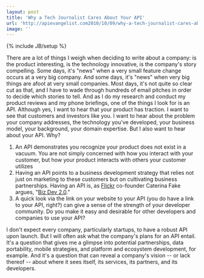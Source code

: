 ```yaml
---
layout: post
title: 'Why a Tech Journalist Cares About Your API'
url: 'http://apievangelist.com2010/10/09/why-a-tech-journalist-cares-about-your-api/'
image: ''
---
```

{% include JB/setup %}
There are a lot of things I weigh when deciding to write about a company: is the product interesting, is the technology innovative, is the company's story compelling. Some days, it's "news" when a very small feature change occurs at a very big company. And some days, it's "news" when very big things are afoot at very small companies.
Most days, it's not quite so clear cut as that, and I have to wade through hundreds of email pitches in order to decide which stories to tell. And as I do my research and conduct my product reviews and my phone briefings, one of the things I look for is an API.
Although yes, I want to hear that your product has traction. I want to see that customers and investors like you. I want to hear about the problem your company addresses, the technology you've developed, your business model, your background, your domain expertise.
But I also want to hear about your API. Why?
<ol >
     <li>An API demonstrates you recognize your product does not exist in a vacuum. You are not simply concerned with how you interact with your customer, but how your product interacts with others your customer utilizes
     </li>
     <li>Having an API points to a business development strategy that relies not just on marketing to these customers but on cultivating business partnerships. Having an API is, as <a href="http://www.flickr.com">Flickr</a> co-founder Caterina Fake argues, "<a href="http://blog.apievangelist.com/2010/10/07/biz-dev-2-0/">Biz Dev 2.0</a>."
     </li>
     <li>A quick look via the link on your website to your API (you do have a link to your API, right?) can give a sense of the strength of your developer community. Do you make it easy and desirable for other developers and companies to use your API?
     </li>
</ol>I don't expect every company, particularly startups, to have a robust API upon launch. But I will often ask what the company's plans for an API entail. It's a question that gives me a glimpse into potential partnerships, data portability, mobile strategies, and platform and ecosystem development, for example. And it's a question that can reveal a company's vision -- or lack thereof -- about where it sees itself, its services, its partners, and its developers.
